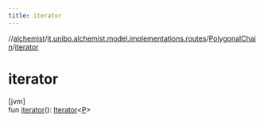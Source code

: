 ```yaml
---
title: iterator
---
```

//[alchemist](../../../index.html)/[it.unibo.alchemist.model.implementations.routes](../index.html)/[PolygonalChain](index.html)/[iterator](iterator.html)



# iterator



[jvm]\
fun [iterator](iterator.html)(): [Iterator](https://docs.oracle.com/javase/8/docs/api/java/util/Iterator.html)<[P](../../it.unibo.alchemist.model.interfaces/-route/index.html)>




